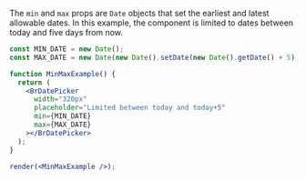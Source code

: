 The `min` and `max` props are `Date` objects that set the earliest and latest allowable dates. In this example, the component is limited to dates between today and five days from now.

```jsx live noInline
const MIN_DATE = new Date();
const MAX_DATE = new Date(new Date().setDate(new Date().getDate() + 5));

function MinMaxExample() {
  return (
    <BrDatePicker
      width="320px"
      placeholder="Limited between today and today+5"
      min={MIN_DATE}
      max={MAX_DATE}
    ></BrDatePicker>
  );
}

render(<MinMaxExample />);
```
